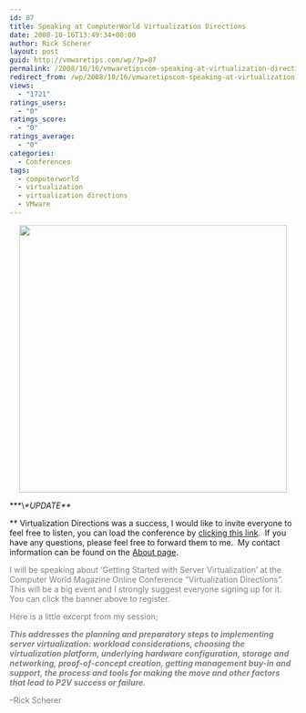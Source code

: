 ```yaml
---
id: 87
title: Speaking at ComputerWorld Virtualization Directions
date: 2008-10-16T13:49:34+00:00
author: Rick Scherer
layout: post
guid: http://vmwaretips.com/wp/?p=87
permalink: /2008/10/16/vmwaretipscom-speaking-at-virtualization-directions/
redirect_from: /wp/2008/10/16/vmwaretipscom-speaking-at-virtualization-directions/
views:
  - "1721"
ratings_users:
  - "0"
ratings_score:
  - "0"
ratings_average:
  - "0"
categories:
  - Conferences
tags:
  - computerworld
  - virtualization
  - virtualization directions
  - VMware
---
```

<p style="text-align: center;">
  <span style="color: #808080;"><a href="http://virtualconferences.computerworld.com/virt_online_fall08/" target="_blank"><img class="aligncenter" src="http://virtualconferences.computerworld.com/virt_online_fall08/images/header_VD.jpg" alt="" width="470" /></a></span>
</p>

**\*\\*\*UPDATE\*\**
  
** Virtualization Directions was a success, I would like to invite everyone to feel free to listen, you can load the conference by <a href="http://event.on24.com/clients/default/presentation/default.html?titlecolor=000000&eventid=123929&sessionid=1&username=&partnerref=&format=rmaudio&key=2C15D70BFD54D4E8D0B96D5C283D844D&text_language_id=en&playerwidth=748&playerheight=656&eventuserid=20264696&contenttype=A&mediametricsessionid=17340731&mediametricid=313546&usercd=20264696&mode=launch" target="_blank">clicking this link</a>.  If you have any questions, please feel free to forward them to me.  My contact information can be found on the [About page](http://vmwaretips.com/wp/about/).

<!--more-->

<span style="color: #808080;">I will be speaking about &#8216;Getting Started with Server Virtualization&#8217; at the Computer World Magazine Online Conference &#8220;Virtualization Directions&#8221;. This will be a big event and I strongly suggest everyone signing up for it. You can click the banner above to register.</span>

<span style="color: #808080;">Here is a little excerpt from my session;</span>

<span style="color: #808080;"><strong><em>This addresses the planning and preparatory steps to implementing server virtualization: workload considerations, choosing the virtualization platform, underlying hardware configuration, storage and networking, proof-of-concept creation, getting management buy-in and support, the process and tools for making the move and other factors that lead to P2V success or failure.</em></strong></span>

<span style="color: #808080;">&#8211;Rick Scherer</span>